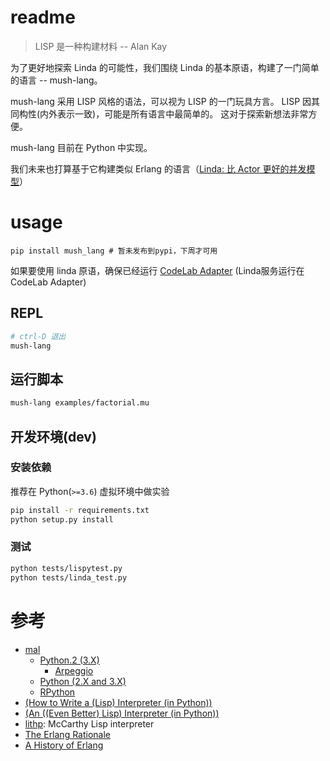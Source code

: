 # readme

> LISP 是一种构建材料 -- Alan Kay

为了更好地探索 Linda 的可能性，我们围绕 Linda 的基本原语，构建了一门简单的语言 -- mush-lang。

mush-lang 采用 LISP 风格的语法，可以视为 LISP 的一门玩具方言。 LISP 因其同构性(内外表示一致)，可能是所有语言中最简单的。 这对于探索新想法非常方便。

mush-lang 目前在 Python 中实现。

我们未来也打算基于它构建类似 Erlang 的语言（[Linda: 比 Actor 更好的并发模型](http://wwj718.github.io/post/编程/linda-intro/)）

# usage
`pip install mush_lang # 暂未发布到pypi，下周才可用`

如果要使用 linda 原语，确保已经运行 [CodeLab Adapter](http://adapter.codelab.club/) (Linda服务运行在 CodeLab Adapter)

## REPL
```bash
# ctrl-D 退出
mush-lang
```

## 运行脚本
```bash
mush-lang examples/factorial.mu
```

## 开发环境(dev)

### 安装依赖

推荐在 Python(`>=3.6`) 虚拟环境中做实验

```bash
pip install -r requirements.txt
python setup.py install
```

### 测试
```bash
python tests/lispytest.py
python tests/linda_test.py
```

# 参考
*  [mal](https://github.com/kanaka/mal/blob/master/process/guide.md)
    *  [Python.2 (3.X)](https://github.com/kanaka/mal#python2-3x)
        *  [Arpeggio](https://github.com/textX/Arpeggio)
    *  [Python (2.X and 3.X)](https://github.com/kanaka/mal#python-2x-and-3x)
    *  [RPython](https://github.com/kanaka/mal#rpython)
*  [(How to Write a (Lisp) Interpreter (in Python))](http://norvig.com/lispy.html)
*  [(An ((Even Better) Lisp) Interpreter (in Python))](http://norvig.com/lispy2.html)
*  [lithp](https://github.com/fogus/lithp): McCarthy Lisp interpreter
*  [The Erlang Rationale](https://drive.google.com/file/d/1zKsOgwZJ_YZ1bY3b3gNRjAxpn6VneR8b/view)
*  [A History of Erlang](http://www.cse.chalmers.se/edu/year/2009/course/TDA381_Concurrent_Programming/ARCHIVE/VT2009/general/languages/armstrong-erlang_history.pdf)